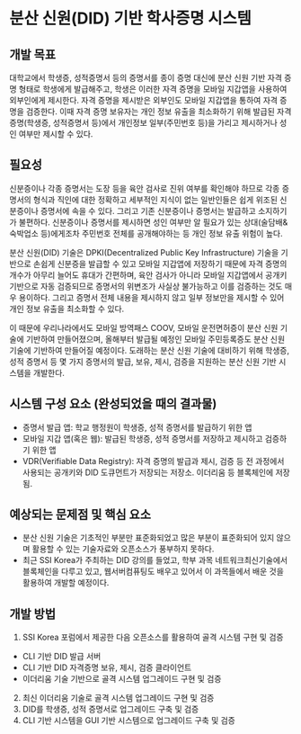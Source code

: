 # 분산 신원(DID) 기반 학사증명 시스템

## 개발 목표

대학교에서 학생증, 성적증명서 등의 증명서를 종이 증명 대신에 분산 신원 기반 자격 증명 형태로 학생에게 발급해주고, 학생은 이러한 자격 증명을 모바일 지갑앱을 사용하여 외부인에게 제시한다. 자격 증명을 제시받은 외부인도 모바일 지갑앱을 통하여 자격 증명을 검증한다.
이때 자격 증명 보유자는 개인 정보 유출을 최소화하기 위해 발급된 자격 증명(학생증, 성적증명서 등)에서 개인정보 일부(주민번호 등)을 가리고 제시하거나 성인 여부만 제시할 수 있다.

## 필요성

신분증이나 각종 증명서는 도장 등을 육안 검사로 진위 여부를 확인해야 하므로 각종 증명서의 형식과 직인에 대한 정확하고 세부적인 지식이 없는 일반인들은 쉽게 위조된 신분증이나 증명서에 속을 수 있다. 그리고 기존 신분증이나 증명서는 발급하고 소지하기가 불편하다.
신분증이나 증명서를 제시하면 성인 여부만 알 필요가 있는 상대(술담배&숙박업소 등)에게조차 주민번호 전체를 공개해야하는 등 개인 정보 유출 위험이 높다.

분산 신원(DID) 기술은 DPKI(Decentralized Public Key Infrastructure) 기술을 기반으로 손쉽게 신분증을 발급할 수 있고 모바일 지갑앱에 저장하기 때문에 자격 증명의 개수가 아무리 늘어도 휴대가 간편하며, 육안 검사가 아니라 모바일 지갑앱에서 공개키 기반으로 자동 검증되므로 증명서의 위변조가 사실상 불가능하고 이를 검증하는 것도 매우 용이하다. 그리고 증명서 전체 내용을 제시하지 않고 일부 정보만을 제시할 수 있어 개인 정보 유출을 최소화할 수 있다.

이 때문에 우리나라에서도 모바일 방역패스 COOV, 모바일 운전면허증이 분산 신원 기술에 기반하여 만들어졌으며, 올해부터 발급될 예정인 모바일 주민등록증도 분산 신원 기술에 기반하여 만들어질 예정이다.
도래하는 분산 신원 기술에 대비하기 위해 학생증, 성적 증명서 등 몇 가지 증명서의 발급, 보유, 제시, 검증을 지원하는 분산 신원 기반 시스템을 개발한다.

## 시스템 구성 요소 (완성되었을 때의 결과물)
 * 증명서 발급 앱: 학교 행정원이 학생증, 성적 증명서를 발급하기 위한 앱
 * 모바일 지갑 앱(혹은 웹): 발급된 학생증, 성적 증명서를 저장하고 제시하고 검증하기 위한 앱
 * VDR(Verifiable Data Registry): 자격 증명의 발급과 제시, 검증 등 전 과정에서 사용되는 공개키와 DID 도큐먼트가 저장되는 저장소. 이더리움 등 블록체인에 저장됨.

## 예상되는 문제점 및 핵심 요소
 * 분산 신원 기술은 기초적인 부분만 표준화되었고 많은 부분이 표준화되어 있지 않으며 활용할 수 있는 기술자료와 오픈소스가 풍부하지 못하다.
 * 최근 SSI Korea가 주최하는 DID 강의를 들었고, 학부 과목 네트워크최신기술에서 블록체인을 다루고 있고, 웹서버컴퓨팅도 배우고 있어서 이 과목들에서 배운 것을 활용하여 개발할 예정이다.

## 개발 방법
1. SSI Korea 포럼에서 제공한 다음 오픈소스를 활용하여 골격 시스템 구현 및 검증
- CLI 기반 DID 발급 서버
- CLI 기반 DID 자격증명 보유, 제시, 검증 클라이언트
- 이더리움 기술 기반으로 골격 시스템 업그레이드 구현 및 검증
2. 최신 이더리움 기술로 골격 시스템 업그레이드 구현 및 검증
3. DID를 학생증, 성적 증명서로 업그레이드 구축 및 검증
4. CLI 기반 시스템을 GUI 기반 시스템으로 업그레이드 구축 및 검증
